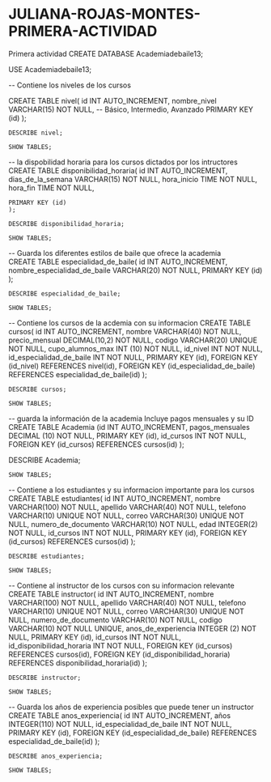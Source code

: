 # JULIANA-ROJAS-MONTES-PRIMERA-ACTIVIDAD
Primera actividad
CREATE DATABASE Academiadebaile13;

USE Academiadebaile13;

-- Contiene los niveles de los cursos
	
CREATE TABLE nivel(
	id INT AUTO_INCREMENT, 
	nombre_nivel VARCHAR(15) NOT NULL, -- Básico, Intermedio, Avanzado
	PRIMARY KEY (id)
	);
	
	DESCRIBE nivel;
	
	SHOW TABLES;
	
-- la dispobilidad horaria para los cursos dictados por los intructores	
CREATE TABLE disponibilidad_horaria(
	id INT AUTO_INCREMENT, 
	dias_de_la_semana VARCHAR(15) NOT NULL,
	hora_inicio TIME NOT NULL,
	hora_fin TIME NOT NULL,
	
	PRIMARY KEY (id)
	);
	
	DESCRIBE disponibilidad_horaria;
	
	SHOW TABLES;
	
-- Guarda los diferentes estilos de baile que ofrece la academia	
CREATE TABLE especialidad_de_baile(
   id INT AUTO_INCREMENT,
   nombre_especialidad_de_baile VARCHAR(20) NOT NULL,
   PRIMARY KEY (id)
   );
	
	DESCRIBE especialidad_de_baile;
	
	SHOW TABLES;
	
-- Contiene los cursos de la acdemia con su informacion 
CREATE TABLE cursos(
	id INT AUTO_INCREMENT, 
	nombre VARCHAR(40) NOT NULL,
	precio_mensual DECIMAL(10,2) NOT NULL,
	codigo VARCHAR(20) UNIQUE NOT NULL,
	cupo_alumnos_max INT (10) NOT NULL,
	id_nivel INT NOT NULL,
	id_especialidad_de_baile INT NOT NULL,
	PRIMARY KEY (id),
	FOREIGN KEY (id_nivel) REFERENCES nivel(id),
	FOREIGN KEY (id_especialidad_de_baile) REFERENCES especialidad_de_baile(id)
	);
	
	DESCRIBE cursos;
	
	SHOW TABLES;

-- guarda la información de la academia Incluye pagos mensuales y su ID
CREATE TABLE Academia (id INT AUTO_INCREMENT, 
	pagos_mensuales DECIMAL (10) NOT NULL,
	PRIMARY KEY (id),
	id_cursos INT NOT NULL,
	FOREIGN KEY (id_cursos) REFERENCES cursos(id)
	);
	
DESCRIBE Academia;
	
	SHOW TABLES;
	
	
-- Contiene a los estudiantes y su informacion importante para los cursos	
CREATE TABLE estudiantes(
	id INT AUTO_INCREMENT, 
	nombre VARCHAR(100) NOT NULL,
	apellido VARCHAR(40) NOT NULL,
	telefono VARCHAR(10) UNIQUE NOT NULL,
	correo VARCHAR(30) UNIQUE NOT NULL,
	numero_de_documento VARCHAR(10) NOT NULL,
	edad INTEGER(2) NOT NULL,
	id_cursos INT NOT NULL,
	PRIMARY KEY (id),
	FOREIGN KEY (id_cursos) REFERENCES cursos(id)
	);
	
	DESCRIBE estudiantes;
	
	SHOW TABLES;

	
-- Contiene al instructor de los cursos con su informacion relevante	
CREATE TABLE instructor(
	id INT AUTO_INCREMENT, 
	nombre VARCHAR(100) NOT NULL,
	apellido VARCHAR(40) NOT NULL,
	telefono VARCHAR(10) UNIQUE NOT NULL,
	correo VARCHAR(30) UNIQUE NOT NULL,
	numero_de_documento VARCHAR(10) NOT NULL,
	codigo VARCHAR(10) NOT NULL UNIQUE,
	anos_de_experiencia INTEGER (2) NOT NULL,
	PRIMARY KEY (id),
	id_cursos INT NOT NULL,
	id_disponibilidad_horaria INT NOT NULL,
	FOREIGN KEY (id_cursos) REFERENCES cursos(id),
	FOREIGN KEY (id_disponibilidad_horaria) REFERENCES disponibilidad_horaria(id)
	);
	
	DESCRIBE instructor;
	
	SHOW TABLES;
	
	
-- Guarda los años de experiencia posibles que puede tener un instructor	
CREATE TABLE anos_experiencia(
	id INT AUTO_INCREMENT, 
	años INTEGER(110) NOT NULL,
	id_especialidad_de_baile INT NOT NULL,
	PRIMARY KEY (id),
	FOREIGN KEY (id_especialidad_de_baile) REFERENCES especialidad_de_baile(id)
	);
	
	DESCRIBE anos_experiencia;
	
	SHOW TABLES;
